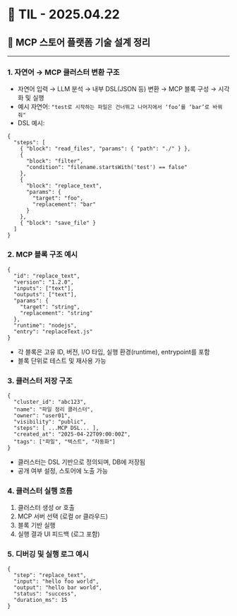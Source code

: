 # 📘 TIL - 2025.04.22

## 📌 MCP 스토어 플랫폼 기술 설계 정리

---

### 1. 자연어 → MCP 클러스터 변환 구조

- 자연어 입력 → LLM 분석 → 내부 DSL(JSON 등) 변환 → MCP 블록 구성 → 시각화 및 실행
- 예시 자연어: `"test로 시작하는 파일은 건너뛰고 나머지에서 ‘foo’를 ‘bar’로 바꿔줘"`
- DSL 예시:

```
{
  "steps": [
    { "block": "read_files", "params": { "path": "./" } },
    {
      "block": "filter",
      "condition": "filename.startsWith('test') == false"
    },
    {
      "block": "replace_text",
      "params": {
        "target": "foo",
        "replacement": "bar"
      }
    },
    { "block": "save_file" }
  ]
}
```

### 2. MCP 블록 구조 예시
```
{
  "id": "replace_text",
  "version": "1.2.0",
  "inputs": ["text"],
  "outputs": ["text"],
  "params": {
    "target": "string",
    "replacement": "string"
  },
  "runtime": "nodejs",
  "entry": "replaceText.js"
}
```
- 각 블록은 고유 ID, 버전, I/O 타입, 실행 환경(runtime), entrypoint를 포함
- 블록 단위로 테스트 및 재사용 가능

### 3. 클러스터 저장 구조
```
{
  "cluster_id": "abc123",
  "name": "파일 정리 클러스터",
  "owner": "user01",
  "visibility": "public",
  "steps": [ ...MCP DSL... ],
  "created_at": "2025-04-22T09:00:00Z",
  "tags": ["파일", "텍스트", "자동화"]
}
```
- 클러스터는 DSL 기반으로 정의되며, DB에 저장됨
- 공개 여부 설정, 스토어에 노출 가능

### 4. 클러스터 실행 흐름
1. 클러스터 생성 or 호출
2. MCP 서버 선택 (로컬 or 클라우드)
3. 블록 기반 실행
4. 실행 결과 UI 피드백 (로그 포함)

### 5. 디버깅 및 실행 로그 예시
```
{
  "step": "replace_text",
  "input": "hello foo world",
  "output": "hello bar world",
  "status": "success",
  "duration_ms": 15
}
```
